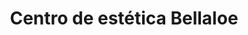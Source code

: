 ---
title: "Centro de estética Bellaloe"
url: /combarro/centro-de-estetica-bellaloe/
shop: Kosmetik
---